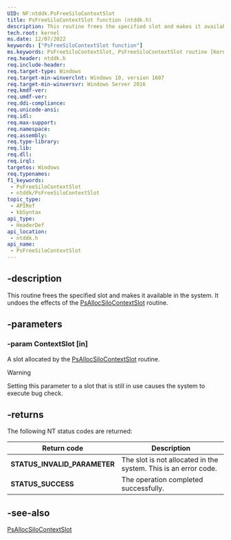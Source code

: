 ```yaml
---
UID: NF:ntddk.PsFreeSiloContextSlot
title: PsFreeSiloContextSlot function (ntddk.h)
description: This routine frees the specified slot and makes it available in the system. It undoes the effects of the PsAllocSiloContextSlot routine.
tech.root: kernel
ms.date: 12/07/2022
keywords: ["PsFreeSiloContextSlot function"]
ms.keywords: PsFreeSiloContextSlot, PsFreeSiloContextSlot routine [Kernel-Mode Driver Architecture], kernel.psfreesilocontextslot, ntddk/PsFreeSiloContextSlot
req.header: ntddk.h
req.include-header: 
req.target-type: Windows
req.target-min-winverclnt: Windows 10, version 1607
req.target-min-winversvr: Windows Server 2016
req.kmdf-ver: 
req.umdf-ver: 
req.ddi-compliance: 
req.unicode-ansi: 
req.idl: 
req.max-support: 
req.namespace: 
req.assembly: 
req.type-library: 
req.lib: 
req.dll: 
req.irql: 
targetos: Windows
req.typenames: 
f1_keywords:
 - PsFreeSiloContextSlot
 - ntddk/PsFreeSiloContextSlot
topic_type:
 - APIRef
 - kbSyntax
api_type:
 - HeaderDef
api_location:
 - ntddk.h
api_name:
 - PsFreeSiloContextSlot
---
```


## -description

This routine  frees the specified slot and makes it available in the system. It undoes the effects of the  [PsAllocSiloContextSlot](./nf-ntddk-psallocsilocontextslot.md) routine.

## -parameters

### -param ContextSlot [in]

A slot allocated by the [PsAllocSiloContextSlot](./nf-ntddk-psallocsilocontextslot.md) routine.

> [!WARNING]
> Setting this parameter to a slot that is still in use causes the system to execute bug check.

## -returns

The following NT status codes are returned:

| Return code | Description |
|---|---|
| **STATUS_INVALID_PARAMETER** | The slot is not allocated in the system. This is an error code. |
| **STATUS_SUCCESS** | The operation completed successfully. |

## -see-also

[PsAllocSiloContextSlot](./nf-ntddk-psallocsilocontextslot.md)